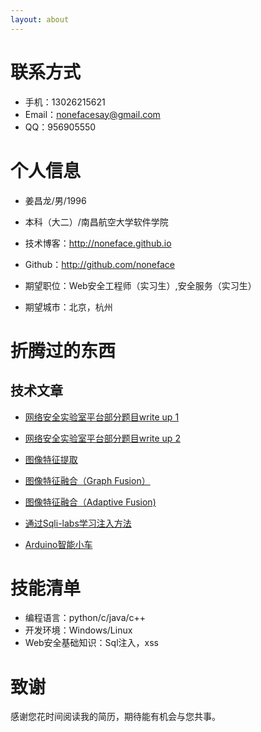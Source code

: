 ```yaml
---
layout: about
---
```


# 联系方式

- 手机：13026215621 
- Email：nonefacesay@gmail.com 
- QQ：956905550


# 个人信息

 - 姜昌龙/男/1996 
 - 本科（大二）/南昌航空大学软件学院 
 - 技术博客：http://noneface.github.io 
 - Github：http://github.com/noneface 

 - 期望职位：Web安全工程师（实习生）,安全服务（实习生）
 - 期望城市：北京，杭州


# 折腾过的东西

## 技术文章

- [网络安全实验室平台部分题目write up 1](http://www.noneface.com/2016/03/11/writeup_sql.html)

- [网络安全实验室平台部分题目write up 2](http://www.noneface.com/2016/03/07/writeup_scripts.html)

- [图像特征提取](http://www.noneface.com/2015/11/30/img_retrieval.html)

- [图像特征融合（Graph Fusion）](http://www.noneface.com/2015/12/06/img_retrieval.html) 

- [图像特征融合（Adaptive Fusion)](http://www.noneface.com/2015/12/21/image_retrieval.html)

- [通过Sqli-labs学习注入方法](http://www.noneface.com/2016/03/11/sql_injection.html)

- [Arduino智能小车](http://www.noneface.com/2016/01/08/wifi_car.html)

# 技能清单

- 编程语言：python/c/java/c++
- 开发环境：Windows/Linux
- Web安全基础知识：Sql注入，xss


# 致谢
感谢您花时间阅读我的简历，期待能有机会与您共事。

